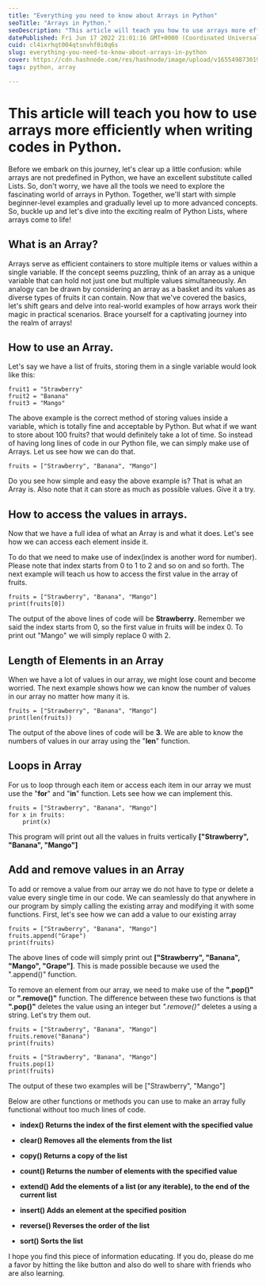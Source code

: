 ```yaml
---
title: "Everything you need to know about Arrays in Python"
seoTitle: "Arrays in Python."
seoDescription: "This article will teach you how to use arrays more efficiently when writing codes in Python."
datePublished: Fri Jun 17 2022 21:01:16 GMT+0000 (Coordinated Universal Time)
cuid: cl4ixrhqt004qtsnvhf0i0q6s
slug: everything-you-need-to-know-about-arrays-in-python
cover: https://cdn.hashnode.com/res/hashnode/image/upload/v1655498730198/rAWigJInv.jpg
tags: python, array

---
```


# This article will teach you how to use arrays more efficiently when writing codes in Python.

Before we embark on this journey, let's clear up a little confusion: while arrays are not predefined in Python, we have an excellent substitute called Lists. So, don't worry, we have all the tools we need to explore the fascinating world of arrays in Python. Together, we'll start with simple beginner-level examples and gradually level up to more advanced concepts. So, buckle up and let's dive into the exciting realm of Python Lists, where arrays come to life!

## **What is an Array?**

Arrays serve as efficient containers to store multiple items or values within a single variable. If the concept seems puzzling, think of an array as a unique variable that can hold not just one but multiple values simultaneously. An analogy can be drawn by considering an array as a basket and its values as diverse types of fruits it can contain. Now that we've covered the basics, let's shift gears and delve into real-world examples of how arrays work their magic in practical scenarios. Brace yourself for a captivating journey into the realm of arrays!

## **How to use an Array.**

Let's say we have a list of fruits, storing them in a single variable would look like this:

```plaintext
fruit1 = "Strawberry"
fruit2 = "Banana"
fruit3 = "Mango"
```

The above example is the correct method of storing values inside a variable, which is totally fine and acceptable by Python. But what if we want to store about 100 fruits? that would definitely take a lot of time. So instead of having long lines of code in our Python file, we can simply make use of Arrays. Let us see how we can do that.

```plaintext
fruits = ["Strawberry", "Banana", "Mango"]
```

Do you see how simple and easy the above example is? That is what an Array is. Also note that it can store as much as possible values. Give it a try.

## How to access the values in arrays.

Now that we have a full idea of what an Array is and what it does. Let's see how we can access each element inside it.

To do that we need to make use of index(index is another word for number). Please note that index starts from 0 to 1 to 2 and so on and so forth. The next example will teach us how to access the first value in the array of fruits.

```plaintext
fruits = ["Strawberry", "Banana", "Mango"]
print(fruits[0])
```

The output of the above lines of code will be **Strawberry**. Remember we said the index starts from 0, so the first value in fruits will be index 0. To print out "Mango" we will simply replace 0 with 2.

## Length of Elements in an Array

When we have a lot of values in our array, we might lose count and become worried. The next example shows how we can know the number of values in our array no matter how many it is.

```plaintext
fruits = ["Strawberry", "Banana", "Mango"]
print(len(fruits))
```

The output of the above lines of code will be **3**. We are able to know the numbers of values in our array using the "**len**" function.

## Loops in Array

For us to loop through each item or access each item in our array we must use the "**for**" and "**in**" function. Lets see how we can implement this.

```plaintext
fruits = ["Strawberry", "Banana", "Mango"]
for x in fruits:
    print(x)
```

This program will print out all the values in fruits vertically **\["Strawberry", "Banana", "Mango"\]**

## Add and remove values in an Array

To add or remove a value from our array we do not have to type or delete a value every single time in our code. We can seamlessly do that anywhere in our program by simply calling the existing array and modifying it with some functions. First, let's see how we can add a value to our existing array

```plaintext
fruits = ["Strawberry", "Banana", "Mango"]
fruits.append("Grape")
print(fruits)
```

The above lines of code will simply print out **\["Strawberry", "Banana", "Mango", "Grape"\]**. This is made possible because we used the ".append()" function.

To remove an element from our array, we need to make use of the **".pop()"** or **".remove()"** function. The difference between these two functions is that **".pop()"** deletes the value using an integer but *".remove()"* deletes a using a string. Let's try them out.

```plaintext
fruits = ["Strawberry", "Banana", "Mango"]
fruits.remove("Banana")
print(fruits)
```

```plaintext
fruits = ["Strawberry", "Banana", "Mango"]
fruits.pop(1)
print(fruits)
```

The output of these two examples will be \["Strawberry", "Mango"\]

Below are other functions or methods you can use to make an array fully functional without too much lines of code.

* **index() Returns the index of the first element with the specified value**
    
* **clear() Removes all the elements from the list**
    
* **copy() Returns a copy of the list**
    
* **count() Returns the number of elements with the specified value**
    
* **extend() Add the elements of a list (or any iterable), to the end of the current list**
    
* **insert() Adds an element at the specified position**
    
* **reverse() Reverses the order of the list**
    
* **sort() Sorts the list**
    

I hope you find this piece of information educating. If you do, please do me a favor by hitting the like button and also do well to share with friends who are also learning.